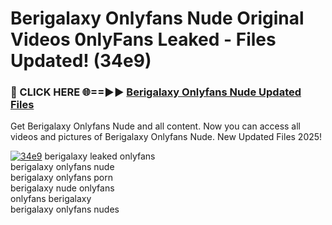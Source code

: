 # Berigalaxy Onlyfans Nude Original Videos 0nlyFans Leaked - Files Updated! (34e9)

<h3>🔴 CLICK HERE 🌐==►► <a href="https://tinyurl.com/2jnfzry5" rel="nofollow">Berigalaxy Onlyfans Nude Updated Files</a></h3>

Get Berigalaxy Onlyfans Nude and all content. Now you can access all videos and pictures of Berigalaxy Onlyfans Nude. New Updated Files 2025!

[![34e9](https://i.imgur.com/GyGTBgg.gif)](https://tinyurl.com/2jnfzry5)
berigalaxy leaked onlyfans<br>
berigalaxy onlyfans nude<br>
berigalaxy onlyfans porn<br>
berigalaxy nude onlyfans<br>
onlyfans berigalaxy<br>
berigalaxy onlyfans nudes